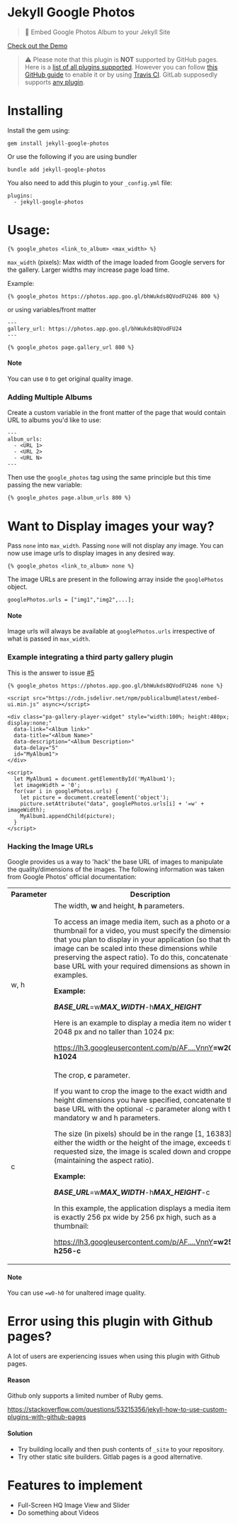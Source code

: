 
# Jekyll Google Photos

> 💎 Embed Google Photos Album to your Jekyll Site

[Check out the Demo](http://chira.ga/trip-to-annecy/)

> :warning: Please note that this plugin is **NOT** supported by GitHub pages. Here is a [list of all plugins supported](https://pages.github.com/versions/). However you can follow [this GitHub guide](https://help.github.com/articles/adding-jekyll-plugins-to-a-github-pages-site/) to enable it or by using [Travis CI](https://ayastreb.me/deploy-jekyll-to-github-pages-with-travis-ci/). GitLab supposedly supports [any plugin](https://about.gitlab.com/comparison/gitlab-pages-vs-github-pages.html). 

# Installing

Install the gem using:
```
gem install jekyll-google-photos
```

Or use the following if you are using bundler
```
bundle add jekyll-google-photos
```

You also need to add this plugin to your `_config.yml` file:
```
plugins:
  - jekyll-google-photos
```

# Usage:
```
{% google_photos <link_to_album> <max_width> %}
```
`max_width` (pixels): Max width of the image loaded from Google servers for the gallery. Larger widths may increase page load time.

Example:
```
{% google_photos https://photos.app.goo.gl/bhWukds8QVodFU246 800 %}
```
or using variables/front matter
```
---
gallery_url: https://photos.app.goo.gl/bhWukds8QVodFU24
---

{% google_photos page.gallery_url 800 %}
```
#### Note
You can use `0` to get original quality image.

### Adding Multiple Albums

Create a custom variable in the front matter of the page that would contain URL to albums you'd like to use:
```
---
album_urls:
  - <URL 1>
  - <URL 2>
  - <URL N>
---
```
Then use the `google_photos` tag using the same principle but this time passing the new variable:
```
{% google_photos page.album_urls 800 %}
```

# Want to Display images your way?

Pass `none` into `max_width`. Passing `none` will not display any image. You can now use image urls to display images in any desired way.
```
{% google_photos <link_to_album> none %}
```
The image URLs are present in the following array inside the `googlePhotos` object.
```
googlePhotos.urls = ["img1","img2",...];
```
#### Note
Image urls will always be available at `googlePhotos.urls` irrespective of what is passed in `max_width`.

### Example integrating a third party gallery plugin

This is the answer to issue [#5](https://github.com/heychirag/jekyll-google-photos/issues/5)

```
{% google_photos https://photos.app.goo.gl/bhWukds8QVodFU246 none %}

<script src="https://cdn.jsdelivr.net/npm/publicalbum@latest/embed-ui.min.js" async></script>

<div class="pa-gallery-player-widget" style="width:100%; height:480px; display:none;"
  data-link="<Album link>"
  data-title="<Album Name>"
  data-description="<Album Description>"
  data-delay="5"
  id="MyAlbum1">
</div>

<script>
  let MyAlbum1 = document.getElementById('MyAlbum1');
  let imageWidth = '0';
  for(var i in googlePhotos.urls) {
    let picture = document.createElement('object');
    picture.setAttribute("data", googlePhotos.urls[i] + '=w' + imageWidth);
    MyAlbum1.appendChild(picture);
  }
</script>
```

### Hacking the Image URLs

Google provides us a way to 'hack' the base URL of images to manipulate the quality/dimensions of the images. The following information was taken from Google Photos' official documentation:

<table>
<tr>
<th>
Parameter
</th>
<th>
Description
</th>
</tr>
<tr>
<td>
w, h
</td>
<td>
The width,  <b>w</b>  and height,  <b>h</b>  parameters.

To access an image media item, such as a photo or a thumbnail for a video, you must specify the dimensions that you plan to display in your application (so that the image can be scaled into these dimensions while preserving the aspect ratio). To do this, concatenate the base URL with your required dimensions as shown in the examples.

<b>Example:</b>

<b><i>BASE_URL</i></b>=w<i><b>MAX_WIDTH</b></i>-h<i><b>MAX_HEIGHT</b></i>

Here is an example to display a media item no wider than 2048 px and no taller than 1024 px:

https://lh3.googleusercontent.com/p/AF....VnnY<b>=w2048-h1024</b>
</td>
</tr>
<tr>
<td>
c
</td>
<td>
The crop, <b>c</b> parameter.

If you want to crop the image to the exact width and height dimensions you have specified, concatenate the base URL with the optional -c parameter along with the mandatory w and h parameters.

The size (in pixels) should be in the range [1, 16383]. If either the width or the height of the image, exceeds the requested size, the image is scaled down and cropped (maintaining the aspect ratio).

<b>Example:</b>

<b><i>BASE_URL</i></b>=w<i><b>MAX_WIDTH</b></i>-h<i><b>MAX_HEIGHT</b></i>-c

In this example, the application displays a media item that is exactly 256 px wide by 256 px high, such as a thumbnail:

https://lh3.googleusercontent.com/p/AF....VnnY<b>=w256-h256-c</b>
</td>
</tr>
</table>

#### Note
You can use `=w0-h0` for unaltered image quality.

# Error using this plugin with Github pages?

A lot of users are experiencing issues when using this plugin with Github pages.

#### Reason

Github only supports a limited number of Ruby gems.

https://stackoverflow.com/questions/53215356/jekyll-how-to-use-custom-plugins-with-github-pages

#### Solution

 - Try building locally and then push contents of `_site` to your repository.
 - Try other static site builders. Gitlab pages is a good alternative.

# Features to implement

* Full-Screen HQ Image View and Slider
* Do something about Videos
